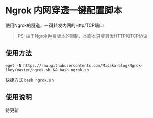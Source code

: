 # Ngrok 内网穿透一键配置脚本

使用Ngrok的隧道，一键转发内网的Http/TCP端口

> PS: 由于Ngrok免费版本的限制，本脚本只能转发HTTP和TCP协议

## 使用方法

```shell
wget -N https://raw.githubusercontents.com/Misaka-blog/Ngrok-1key/master/ngrok.sh && bash ngrok.sh
```

快捷方式 `bash ngrok.sh`

## 使用说明

待更新
